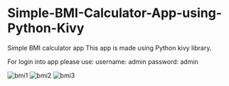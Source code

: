 # Simple-BMI-Calculator-App-using-Python-Kivy
Simple BMI calculator app
This app is made using Python kivy library.

For login into app please use:
username: admin
password: admin

![bmi1](https://user-images.githubusercontent.com/103649192/218115577-05baa8a7-565f-4cdf-bc71-d646c68adb18.PNG)
![bmi2](https://user-images.githubusercontent.com/103649192/218115597-cb7a0497-7051-4085-be0c-aab61c8dabcb.PNG)
![bmi3](https://user-images.githubusercontent.com/103649192/218115626-85e9d529-f6d8-45fa-a1f8-ed0037d765ed.PNG)
